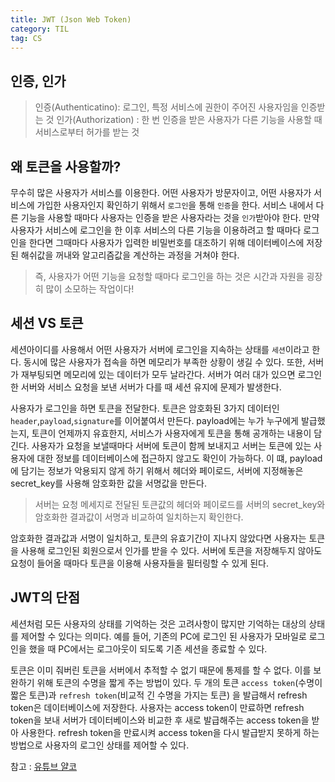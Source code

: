 ```yaml
---
title: JWT (Json Web Token)
category: TIL
tag: CS
---
```


## 인증, 인가

>인증(Authenticatino): 로그인, 특정 서비스에 권한이 주어진 사용자임을 인증받는 것
인가(Authorization) : 한 번 인증을 받은 사용자가 다른 기능을 사용할 때 서비스로부터 허가를 받는 것

## 왜 토큰을 사용할까?

무수히 많은 사용자가 서비스를 이용한다. 어떤 사용자가 방문자이고, 어떤 사용자가 서비스에 가입한 사용자인지 확인하기 위해서 `로그인`을 통해 `인증`을 한다. 서비스 내에서 다른 기능을 사용할 때마다 사용자는 인증을 받은 사용자라는 것을 `인가`받아야 한다. 만약 사용자가 서비스에 로그인을 한 이후 서비스의 다른 기능을 이용하려고 할 때마다 로그인을 한다면 그때마다 사용자가 입력한 비밀번호를 대조하기 위해 데이터베이스에 저장된 해쉬값을 꺼내와 알고리즘값을 계산하는 과정을 거쳐야 한다. 

>즉, 사용자가 어떤 기능을 요청할 때마다 로그인을 하는 것은 시간과 자원을 굉장히 많이 소모하는 작업이다!

## 세션 VS 토큰

세션아이디를 사용해서 어떤 사용자가 서버에 로그인을 지속하는 상태를 `세션`이라고 한다. 동시에 많은 사용자가 접속을 하면 메모리가 부족한 상황이 생길 수 있다. 또한, 서버가 재부팅되면 메모리에 있는 데이터가 모두 날라간다. 서버가 여러 대가 있으면 로그인한 서버와 서비스 요청을 보낸 서버가 다를 때 세션 유지에 문제가 발생한다. 


사용자가 로그인을 하면 토큰을 전달한다. 토큰은 암호화된 3가지 데이터인 `header`,`payload`,`signature`를 이어붙여서 만든다. payload에는 누가 누구에게 발급했는지, 토큰이 언제까지 유효한지, 서비스가 사용자에게 토큰을 통해 공개하는 내용이 담긴다. 사용자가 요청을 보낼때마다 서버에 토큰이 함께 보내지고 서버는 토큰에 있는 사용자에 대한 정보를 데이터베이스에 접근하지 않고도 확인이 가능하다. 이 떄, payload에 담기는 정보가 악용되지 않게 하기 위해서 헤더와 페이로드, 서버에 지정해놓은 secret_key를 사용해 암호화한 값을 서명값을 만든다. 

>서버는 요청 메세지로 전달된 토큰값의 헤더와 페이로드를 서버의 secret_key와 암호화한 결과값이 서명과 비교하여 일치하는지 확인한다. 

암호화한 결과값과 서명이 일치하고, 토큰의 유효기간이 지나지 않았다면 사용자는 토큰을 사용해 로그인된 회원으로서 인가를 받을 수 있다. 서버에 토큰을 저장해두지 않아도 요청이 들어올 때마다 토큰을 이용해 사용자들을 필터링할 수 있게 된다.

## JWT의 단점
세션처럼 모든 사용자의 상태를 기억하는 것은 고려사항이 많지만 기억하는 대상의 상태를 제어할 수 있다는 의미다. 예를 들어, 기존의 PC에 로그인 된 사용자가 모바일로 로그인을 했을 때 PC에서는 로그아웃이 되도록 기존 세션을 종료할 수 있다. 

토큰은 이미 줘버린 토큰을 서버에서 추적할 수 없기 때문에 통제를 할 수 없다. 이를 보완하기 위해 토큰의 수명을 짧게 주는 방법이 있다. 두 개의 토큰 `access token`(수명이 짧은 토큰)과 `refresh token`(비교적 긴 수명을 가지는 토큰) 을 발급해서 refresh token은 데이터베이스에 저장한다. 사용자는 access token이 만료하면 refresh token을 보내 서버가 데이터베이스와 비교한 후 새로 발급해주는 access token을 받아 사용한다. refresh token을 만료시켜 access token을 다시 발급받지 못하게 하는 방법으로 사용자의 로그인 상태를 제어할 수 있다. 

참고 : [유튜브 얄코](https://youtu.be/1QiOXWEbqYQ)